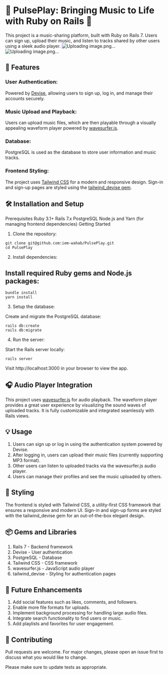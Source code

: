 # 🎵 PulsePlay: Bringing Music to Life with Ruby on Rails 🎵

This project is a music-sharing platform, built with Ruby on Rails 7. Users can sign up, upload their music, and listen to tracks shared by other users using a sleek audio player.
![Uploading image.png…](https://github.com/iem-wahab/soundcloud/blob/main/Soundcloud%20snap%202.jpg?raw=true)
![Uploading image.png…](https://github.com/iem-wahab/soundcloud/blob/main/Soundcloud%20snap%201.jpg?raw=true)



## 🚀 Features
### User Authentication:
Powered by [Devise](https://github.com/heartcombo/devise), allowing users to sign up, log in, and manage their accounts securely.

### Music Upload and Playback:
Users can upload music files, which are then playable through a visually appealing waveform player powered by [wavesurfer.js](https://github.com/katspaugh/wavesurfer.js).

### Database:
PostgreSQL is used as the database to store user information and music tracks.

### Frontend Styling:
The project uses [Tailwind CSS](https://tailwindcss.com/) for a modern and responsive design. Sign-in and sign-up pages are styled using the [tailwind_devise gem](https://rubygems.org/gems/tailwind_devise).

## 🛠️ Installation and Setup
Prerequisites
Ruby 3.1+
Rails 7.x
PostgreSQL
Node.js and Yarn (for managing frontend dependencies)
Getting Started
1. Clone the repository:

 ```
git clone git@github.com:iem-wahab/PulsePlay.git
cd PulsePlay
 ```
2. Install dependencies:

## Install required Ruby gems and Node.js packages:

 ```
bundle install
yarn install
 ```
3. Setup the database:

Create and migrate the PostgreSQL database:

 ```
rails db:create
rails db:migrate
 ```
4. Run the server:

Start the Rails server locally:

 ```
rails server
 ```
Visit http://localhost:3000 in your browser to view the app.

## 🎧 Audio Player Integration
This project uses [wavesurfer.js](https://github.com/katspaugh/wavesurfer.js) for audio playback. The waveform player provides a great user experience by visualizing the sound waves of uploaded tracks. It is fully customizable and integrated seamlessly with Rails views.

## 💡 Usage
1. Users can sign up or log in using the authentication system powered by Devise.
2. After logging in, users can upload their music files (currently supporting MP3 format).
3. Other users can listen to uploaded tracks via the wavesurfer.js audio player.
4. Users can manage their profiles and see the music uploaded by others.

## 🎨 Styling

The frontend is styled with Tailwind CSS, a utility-first CSS framework that ensures a responsive and modern UI. Sign-in and sign-up forms are styled with the tailwind_devise gem for an out-of-the-box elegant design.

## 📦 Gems and Libraries

1. Rails 7 - Backend framework
2. Devise - User authentication
3. PostgreSQL - Database
4. Tailwind CSS - CSS framework
5. wavesurfer.js - JavaScript audio player
6. tailwind_devise - Styling for authentication pages

## 🌟 Future Enhancements

1. Add social features such as likes, comments, and followers.
2. Enable more file formats for uploads.
3. Implement background processing for handling large audio files.
4. Integrate search functionality to find users or music.
5. Add playlists and favorites for user engagement.

## 🤝 Contributing

Pull requests are welcome. For major changes, please open an issue first to discuss what you would like to change.

Please make sure to update tests as appropriate.
